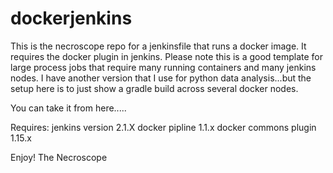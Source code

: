 # dockerjenkins
This is the necroscope repo for a jenkinsfile that runs a docker image.  It requires the docker plugin in jenkins.
Please note this is a good template for large process jobs that require many running containers and many jenkins nodes.
I have another version that I use for python data analysis...but the setup here is to just show a gradle build across
several docker nodes.

You can take it from here.....


Requires:
jenkins version 2.1.X
docker pipline  1.1.x
docker commons plugin 1.15.x


Enjoy!
The Necroscope



